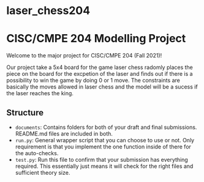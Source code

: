 # laser_chess204
# CISC/CMPE 204 Modelling Project

Welcome to the major project for CISC/CMPE 204 (Fall 2021)!

Our project take a 5x4 board for the game laser chess radomly places the piece on the board for the excpetion of the laser and finds out if there is a possibility to win the game by doing 0 or 1 move. The constraints are basically the moves allowed in laser chess and the model will be a sucess if the laser reaches the king.

## Structure

* `documents`: Contains folders for both of your draft and final submissions. README.md files are included in both.
* `run.py`: General wrapper script that you can choose to use or not. Only requirement is that you implement the one function inside of there for the auto-checks.
* `test.py`: Run this file to confirm that your submission has everything required. This essentially just means it will check for the right files and sufficient theory size.


